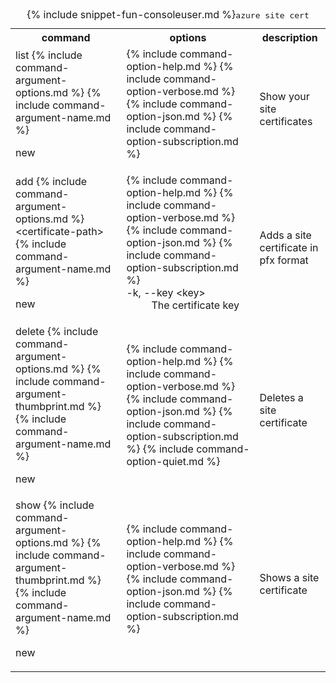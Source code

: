 <table class="table table-striped cli cmd">
	<caption>{% include snippet-fun-consoleuser.md %}<kbd>azure site cert</kbd></caption>
	<tr>
		<th class="w20">command</th>
		<th class="w60">options</th>
		<th>description</th>
	</tr>
	<tr>
		<td>list {% include command-argument-options.md %} {% include command-argument-name.md %}<p><span class="label label-warning">new</span></p></td>
		<td>
			<dl class="dl-horizontal">
				{% include command-option-help.md %}
				{% include command-option-verbose.md %}
				{% include command-option-json.md %}
				{% include command-option-subscription.md %}
			</dl>
		</td>
		<td>Show your site certificates</td>
	</tr>
	<tr>
		<td>add {% include command-argument-options.md %} &lt;certificate-path&gt; {% include command-argument-name.md %}<p><span class="label label-warning">new</span></p></td>
		<td>
			<dl class="dl-horizontal">
				{% include command-option-help.md %}
				{% include command-option-verbose.md %}
				{% include command-option-json.md %}
				{% include command-option-subscription.md %}
				<dt>-k, --key &lt;key&gt;</dt><dd>The certificate key</dd>
			</dl>
		</td>
		<td>Adds a site certificate in pfx format</td>
	</tr>
	<tr>
		<td>delete {% include command-argument-options.md %} {% include command-argument-thumbprint.md %} {% include command-argument-name.md %}<p><span class="label label-warning">new</span></p></td>
		<td>
			<dl class="dl-horizontal">
				{% include command-option-help.md %}
				{% include command-option-verbose.md %}
				{% include command-option-json.md %}
				{% include command-option-subscription.md %}
				{% include command-option-quiet.md %}
			</dl>
		</td>
		<td>Deletes a site certificate</td>
	</tr>
	<tr>
		<td>show {% include command-argument-options.md %} {% include command-argument-thumbprint.md %} {% include command-argument-name.md %}<p><span class="label label-warning">new</span></p></td>
		<td>
			<dl class="dl-horizontal">
				{% include command-option-help.md %}
				{% include command-option-verbose.md %}
				{% include command-option-json.md %}
				{% include command-option-subscription.md %}
			</dl>
		</td>
		<td>Shows a site certificate</td>
	</tr>
</table>